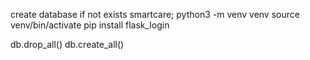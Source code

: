 create database if not exists smartcare;
python3 -m venv venv
source venv/bin/activate
pip install flask_login

db.drop_all()
db.create_all()
